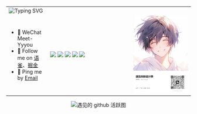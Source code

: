 <div align="center">
  <table>
    <!-- Header -->
    <tr>
      <td colspan="3" align="left">
       <img src="https://readme-typing-svg.demolab.com?font=Fira+Code&pause=1000&color=7E55F6&vCenter=true&width=1000&lines=%F0%9F%91%8B+Hi!++there+I'm+Meet.;%F0%9F%9B%A0%EF%B8%8F+An+Open+Source+Contributor;%F0%9F%93%9A+I%E2%80%99m+currently+learning+%7C+Web+development+%7C+App+Development+%7C+Server+development;%E2%9D%93+Ask+me+about+anything.+I+will+try+to+help+you+as+much+as+I+can.;%F0%9F%8E%A4+Quote%3A+%22Front-end+means+to+be+at+the+front+of+the+user.%22" alt="Typing SVG" />
      </td>
    </tr>
    <!-- 个人信息 -->
    <tr>
      <td align="left">
        <ul>
        <li>📱 WeChat  Meet-Yyyou </li>
          <li>
            🌸 Follow me on
            <a target="_blank" href="https://www.yuque.com/meet-student">语雀</a>、<a target="_blank" href="https://juejin.cn/user/3544481220800296">掘金</a>
          </li>
          <li>💬 Ping me by <a target="_blank" href="mailto:1875694521@qq.com">Email</a></li>
        </ul>
      </td>
      <td align="left" width="45%">
        <code><img src="https://img.shields.io/badge/typescript-%23007ACC.svg?style=for-the-badge&logo=typescript&logoColor=white"/></code>
        <code><img src="https://img.shields.io/badge/react-%2320232a.svg?style=for-the-badge&logo=react&logoColor=%2361DAFB"/></code>
        <code><img src="https://img.shields.io/badge/node.js-6DA55F?style=for-the-badge&logo=node.js&logoColor=white"/></code>
        <code><img src="https://img.shields.io/badge/nestjs-%23E0234E.svg?style=for-the-badge&logo=nestjs&logoColor=white"/></code>
        <code><img src="https://img.shields.io/badge/vuejs-%2335495e.svg?style=for-the-badge&logo=vuedotjs&logoColor=%234FC08D"/></code>
      </td>
      <td align="center" width="150px">
        <img src="https://github.com/Meet-student/Meet-student/raw/master/assets/image/we.jpg" width="150px" />
      </td>
    </tr>
  </table>
  <picture>
    <source media="(prefers-color-scheme: dark)"
      srcset="https://github-readme-activity-graph.vercel.app/graph?username=meet-student&theme=github&height=250" />
    <source media="(prefers-color-scheme: light)"
      srcset="https://github-readme-activity-graph.vercel.app/graph?username=meet-student&bg_color=F6F8FA&color=708090&line=24292e&point=24292e&area=true&hide_border=true&height=250" />
    <img src="https://github-readme-activity-graph.vercel.app/graph?username=meet-student&bg_color=F6F8FA&color=708090&line=24292e&point=24292e&area=true&hide_border=true&height=250" alt="遇见的 github 活跃图" />
  </picture>
</div>
